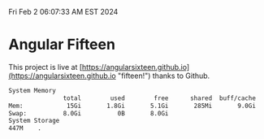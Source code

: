 Fri Feb  2 06:07:33 AM EST 2024

# Angular Fifteen


This project is live at [https://angularsixteen.github.io](https://angularsixteen.github.io "fifteen!") thanks to Github.

```bash
System Memory
               total        used        free      shared  buff/cache   available
Mem:            15Gi       1.8Gi       5.1Gi       285Mi       9.0Gi        13Gi
Swap:          8.0Gi          0B       8.0Gi
System Storage
447M	.
